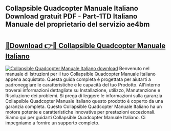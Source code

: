 ## Collapsible Quadcopter Manuale Italiano Download gratuit PDF - Part-1TD Italiano Manuale del proprietario del servizio ae4bm

# <h2><a href="http://dfgrd19.blite.top/?on=Collapsible+Quadcopter+Manuale+Italiano">🔗Download 👉🔴 Collapsible Quadcopter Manuale Italiano</a></h2>

[![Collapsible Quadcopter Manuale Italiano download](https://i.imgur.com/lujVjoI.png)](http://dfgrd19.blite.top/?on=Collapsible+Quadcopter+Manuale+Italiano)
Benvenuto nel manuale di Istruzioni per il tuo Collapsible Quadcopter Manuale Italiano appena acquistato. Questa guida completa è progettata per aiutarti a padroneggiare le caratteristiche e le capacità del tuo Prodotto. All'interno troverai informazioni dettagliate su Installazione, utilizzo, Manutenzione e Risoluzione dei problemi. Si prega di leggere le informazioni sulla garanzia Collapsible Quadcopter Manuale Italiano questo prodotto è coperto da una garanzia completa. Questo Collapsible Quadcopter Manuale Italiano ha un motore potente e caratteristiche innovative per prestazioni eccezionali. Siamo qui per guidarti Collapsible Quadcopter Manuale Italiano. Ci impegniamo a fornire un supporto completo.
